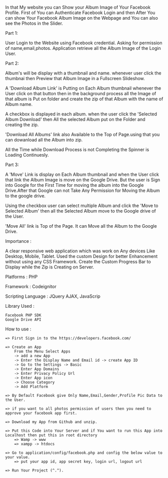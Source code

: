 In that My website you can Show your Album Image of Your Facebook Profile. First of You can Authenticate Facebook Login and then After You can show Your Facebook Album Image on the Webpage and You can also see the Photos in the Slider.

Part 1:

User Login to the Website using Facebook credential. Asking for permission of name,email,photos. Application retrieve all the Album Image of the Login User.

Part 2:

Album's will be display with a thumbnail and name. whenever user click the thumbnai then Preview that Album Image in a Fullscreen Slideshow.

A 'Download Album Link' is Putting on Each Album thumbnail whenever the User click on that button then in the background process all the Image of that album is Put on folder and create the zip of that Album with the name of Album name.

A checkbox is displayed in each album. when the user click the 'Selected Album Download' then All the selected Album put on the Folder and creating the zip.

'Download All Albums' link also Available to the Top of Page.using that you can dowanload all the Album into zip.

All the Time while Download Process is not Completing the Spinner is Loading Continuesly.

Part 3:

A 'Move' Link is display on Each Album thumbnail and when the User click that link the Album Image is move on the Google Drive. But the user is Sign into Google for the First Time for moving the album into the Google Drive.After that Google can not Take Any Permission for Moving the Album to the google drive.

Using the checkbox user can select multiple Album and click the 'Move to Selected Album' then all the Selected Album move to the Google drive of the User.

'Move All' link is Top of the Page. It can Move all the Album to the Google Drive.

Importance :

A clear responsive web application which was work on Any devices Like Desktop, Mobile, Tablet.
Used the custom Design for better Enhancement without using any CSS Framework.
Create the Custom Progress Bar to Display while the Zip is Creating on Server.


Platforms : PHP 

Framework : Codeignitor

Scripting Language : JQuery AJAX, JavaScrip

Library Used :

    Facebook PHP SDK
    Google Drive API

How to use :

    => First Sign in to the https://developers.facebook.com/

    => Create an App
        From the Menu Select Apps 
        -> add a new App 
        -> Enter the Display Name and Email id -> create App ID
        -> Go to the Settings -> Basic 
        -> Enter App Domains
        -> Enter Privacy Policy Url
        -> Enter App icon
        -> Choose Category
        -> Add Platform

    => By Default Facebook give Only Name,Email,Gender,Profile Pic Data to the User.

    => if you want to all photos permission of users then you need to approve your facebook app first.

    => Download my App from Github and unzip.

    => Put this Code into Your Server and if You want to run this App into Localhost then put this in root directory 
        => Wamp -> www 
        => xampp -> htdocs

    => Go to application/config/facebook.php and config the below value to your value.
        => put your app id, app secret key, login url, logout url

    => Run Your Project (^.^).